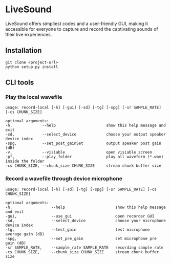 # LiveSound

LiveSound offers simpliest codes and a user-friendly GUI, making it accessible for everyone to capture and record the captivating sounds of their live experiences.

## Installation

    git clone <project-url>
    python setup.py install


## CLI tools

### Play the local wavefile  

    usage: record-local [-h] [-gui] [-sd] [-tg] [-spg] [-sr SAMPLE_RATE] [-cs CHUNK_SIZE]

    optional arguments:
    -h,             --help                      show this help message and exit
    -sd,            --select_device             choose your output speaker device index
    -spg,           --set_post_gainSet          output speaker post gain (dB)
    -v,             --visiable                  open visiable screen
    -pf,            --play_folder               play all waveform (*.wav) inside the folder
    -cs CHUNK_SIZE, --chunk_size CHUNK_SIZE     stream chunk buffer size


### Record a wavefile through device microphone

    usage: record-local [-h] [-sd] [-tg] [-spg] [-sr SAMPLE_RATE] [-cs CHUNK_SIZE]

    optional arguments:
    -h,                 --help                      show this help message and exit
    -gui,               --use_gui                   open recorder GUI
    -sd,                --select_device             choose your microphone device index
    -tg,                --test_gain                 test microphone average gain (dB)
    -spg,               --set_pre_gain              set microphone pre gain (dB)
    -sr SAMPLE_RATE,    --sample_rate SAMPLE_RATE   recording sample rate
    -cs CHUNK_SIZE,     --chunk_size CHUNK_SIZE     stream chunk buffer size